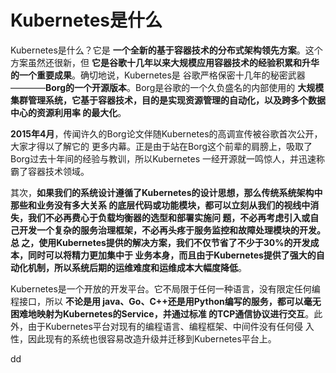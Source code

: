 Kubernetes是什么
================================================================================
Kubernetes是什么？它是 **一个全新的基于容器技术的分布式架构领先方案**。这个方案虽然还很新，但
**它是谷歌十几年以来大规模应用容器技术的经验积累和升华的一个重要成果**。确切地说，Kubernetes是
谷歌严格保密十几年的秘密武器————**Borg的一个开源版本**。Borg是谷歌的一个久负盛名的内部使用的
**大规模集群管理系统，它基于容器技术，目的是实现资源管理的自动化，以及跨多个数据中心的资源利用率
的最大化**。

**2015年4月**，传闻许久的Borg论文伴随Kubernetes的高调宣传被谷歌首次公开，大家才得以了解它的
更多内幕。正是由于站在Borg这个前辈的肩膀上，吸取了Borg过去十年间的经验与教训，所以Kubernetes
一经开源就一鸣惊人，并迅速称霸了容器技术领域。

其次，**如果我们的系统设计遵循了Kubernetes的设计思想，那么传统系统架构中那些和业务没有多大关系
的底层代码或功能模块，都可以立刻从我们的视线中消失，我们不必再费心于负载均衡器的选型和部署实施问
题，不必再考虑引入或自己开发一个复杂的服务治理框架，不必再头疼于服务监控和故障处理模块的开发。总
之，使用Kubernetes提供的解决方案，我们不仅节省了不少于30%的开发成本，同时可以将精力更加集中于
业务本身，而且由于Kubernetes提供了强大的自动化机制，所以系统后期的运维难度和运维成本大幅度降低**。

Kubernetes是一个开放的开发平台。它不局限于任何一种语言，没有限定任何编程接口，所以 **不论是用
java、Go、C++还是用Python编写的服务，都可以毫无困难地映射为Kubernetes的Service，并通过标准
的TCP通信协议进行交互**。此外，由于Kubernetes平台对现有的编程语言、编程框架、中间件没有任何侵
入性，因此现有的系统也很容易改造升级并迁移到Kubernetes平台上。








































dd
